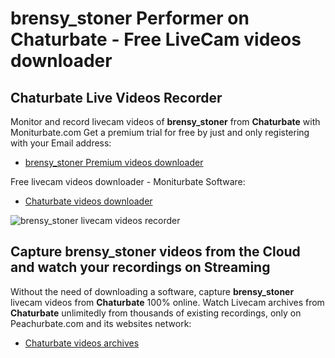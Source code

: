 # brensy_stoner Performer on Chaturbate - Free LiveCam videos downloader

## Chaturbate Live Videos Recorder

Monitor and record livecam videos of **brensy_stoner** from **Chaturbate** with Moniturbate.com
Get a premium trial for free by just and only registering with your Email address:
* [brensy_stoner Premium videos downloader](https://moniturbate.com/request-demo-licence-key.html)

Free livecam videos downloader - Moniturbate Software:
* [Chaturbate videos downloader](https://moniturbate.com/moniturbate-download-software.html)

![brensy_stoner livecam videos recorder](https://peachurnet.com/templates/moniturbate-software.png)


## Capture brensy_stoner videos from the Cloud and watch your recordings on Streaming

Without the need of downloading a software, capture **brensy_stoner** livecam videos from **Chaturbate** 100% online.
Watch Livecam archives from **Chaturbate** unlimitedly from thousands of existing recordings, only on Peachurbate.com and its websites network:
* [Chaturbate videos archives](https://peachurnet.com/)